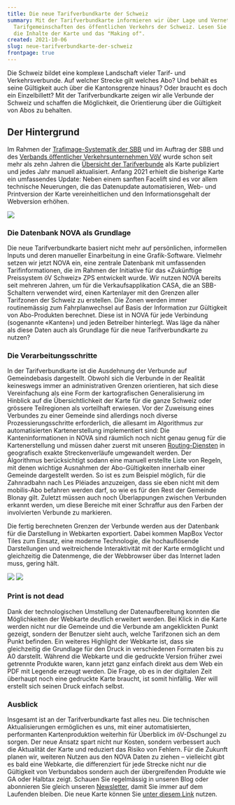 ```yaml
---
title: Die neue Tarifverbundkarte der Schweiz
summary: Mit der Tarifverbundkarte informieren wir über Lage und Vernetzung der
  Tarifgemeinschaften des öffentlichen Verkehrs der Schweiz. Lesen Sie hier über
  die Inhalte der Karte und das "Making of".
created: 2021-10-06
slug: neue-tarifverbundkarte-der-schweiz
frontpage: true
---
```

Die Schweiz bildet eine komplexe Landschaft vieler Tarif- und Verkehrsverbunde. Auf welcher Strecke gilt welches Abo? Und behält es seine Gültigkeit auch über die Kantonsgrenze hinaus? Oder braucht es doch ein Einzelbillett? Mit der Tarifverbundkarte zeigen wir alle Verbunde der Schweiz und schaffen die Möglichkeit, die Orientierung über die Gültigkeit von Abos zu behalten.

## Der Hintergrund

Im Rahmen der [Trafimage-Systematik der SBB](https://www.sbb.ch/de/bahnhof-services/am-bahnhof/bahnhoefe/karten-bahnhofplaene.html) und im Auftrag der SBB und des [Verbands öffentlicher Verkehrsunternehmen VöV](https://www.voev.ch/) wurde schon seit mehr als zehn Jahren die [Übersicht der Tarifverbunde](https://maps.trafimage.ch/ch.sbb.tarifverbundkarte.public) als Karte publiziert und jedes Jahr manuell aktualisiert. Anfang 2021 erhielt die bisherige Karte ein umfassendes Update: Neben einem sanften Facelift sind es vor allem technische Neuerungen, die das Datenupdate automatisieren, Web- und Printversion der Karte vereinheitlichen und den Informationsgehalt der Webversion erhöhen.

![](/images/blog/die-neue-tarifverbundkarte-der-schweiz/tarifverbundkarte_01.png)

### Die Datenbank NOVA als Grundlage

Die neue Tarifverbundkarte basiert nicht mehr auf persönlichen, informellen Inputs und deren manueller Einarbeitung in eine Grafik-Software. Vielmehr setzen wir jetzt NOVA ein, eine zentrale Datenbank mit umfassenden Tarifinformationen, die im Rahmen der Initiative für das «Zukünftige Preissystem öV Schweiz» ZPS entwickelt wurde. Wir nutzen NOVA bereits seit mehreren Jahren, um für die Verkaufsapplikation CASA, die an SBB-Schaltern verwendet wird, einen Kartenlayer mit den Grenzen aller Tarifzonen der Schweiz zu erstellen. Die Zonen werden immer routinemässig zum Fahrplanwechsel auf Basis der Information zur Gültigkeit von Abo-Produkten berechnet. Diese ist in NOVA für jede Verbindung (sogenannte «Kanten») und jeden Betreiber hinterlegt. Was läge da näher als diese Daten auch als Grundlage für die neue Tarifverbundkarte zu nutzen?

### Die Verarbeitungsschritte

In der Tarifverbundkarte ist die Ausdehnung der Verbunde auf Gemeindebasis dargestellt. Obwohl sich die Verbunde in der Realität keineswegs immer an administrativen Grenzen orientieren, hat sich diese Vereinfachung als eine Form der kartografischen Generalisierung im Hinblick auf die Übersichtlichkeit der Karte für die ganze Schweiz oder grössere Teilregionen als vorteilhaft erwiesen. Vor der Zuweisung eines Verbundes zu einer Gemeinde sind allerdings noch diverse Prozessierungsschritte erforderlich, die allesamt im Algorithmus zur automatisierten Kartenerstellung implementiert sind: Die Kanteninformationen in NOVA sind räumlich noch nicht genau genug für die Kartenerstellung und müssen daher zuerst mit unseren [Routing-Diensten](https://developer.geops.io) in geografisch exakte Streckenverläufe umgewandelt werden. Der Algorithmus berücksichtigt sodann eine manuell erstellte Liste von Regeln, mit denen wichtige Ausnahmen der Abo-Gültigkeiten innerhalb einer Gemeinde dargestellt werden. So ist es zum Beispiel möglich, für die Zahnradbahn nach Les Pléiades anzuzeigen, dass sie eben nicht mit dem mobilis-Abo befahren werden darf, so wie es für den Rest der Gemeinde Blonay gilt. Zuletzt müssen auch noch Überlappungen zwischen Verbunden erkannt werden, um diese Bereiche mit einer Schraffur aus den Farben der involvierten Verbunde zu markieren.

Die fertig berechneten Grenzen der Verbunde werden aus der Datenbank für die Darstellung in Webkarten exportiert. Dabei kommen MapBox Vector Tiles zum Einsatz, eine moderne Technologie, die hochauflösende Darstellungen und weitreichende Interaktivität mit der Karte ermöglicht und gleichzeitig die Datenmenge, die der Webbrowser über das Internet laden muss, gering hält.

<img class="hidden md:block" src="/images/blog/die-neue-tarifverbundkarte-der-schweiz/tarifverbundkarte_zusammengefügt.png">

<img class="block md:hidden" src="/images/blog/die-neue-tarifverbundkarte-der-schweiz/tarifverbundkarte_title.png">

### Print is not dead

Dank der technologischen Umstellung der Datenaufbereitung konnten die Möglichkeiten der Webkarte deutlich erweitert werden. Bei Klick in die Karte werden nicht nur die Gemeinde und die Verbunde am angeklickten Punkt gezeigt, sondern der Benutzer sieht auch, welche Tarifzonen sich an dem Punkt befinden. Ein weiteres Highlight der Webkarte ist, dass sie gleichzeitig die Grundlage für den Druck in verschiedenen Formaten bis zu A0 darstellt. Während die Webkarte und die gedruckte Version früher zwei getrennte Produkte waren, kann jetzt ganz einfach direkt aus dem Web ein PDF mit Legende erzeugt werden. Die Frage, ob es in der digitalen Zeit überhaupt noch eine gedruckte Karte braucht, ist somit hinfällig. Wer will erstellt sich seinen Druck einfach selbst.

### Ausblick

Insgesamt ist an der Tarifverbundkarte fast alles neu. Die technischen Aktualisierungen ermöglichen es uns, mit einer automatisierten, performanten Kartenproduktion weiterhin für Überblick im öV-Dschungel zu sorgen. Der neue Ansatz spart nicht nur Kosten, sondern verbessert auch die Aktualität der Karte und reduziert das Risiko von Fehlern. Für die Zukunft planen wir, weiteren Nutzen aus den NOVA Daten zu ziehen – vielleicht gibt es bald eine Webkarte, die differenziert für jede Strecke nicht nur die Gültigkeit von Verbundabos sondern auch der übergreifenden Produkte wie GA oder Halbtax zeigt. Schauen Sie regelmässig in unseren Blog oder abonnieren Sie gleich unseren [Newsletter](https://geops.ch/newsletter), damit Sie immer auf dem Laufenden bleiben. Die neue Karte können Sie [unter diesem Link](https://maps.trafimage.ch/ch.sbb.tarifverbundkarte.public) nutzen.